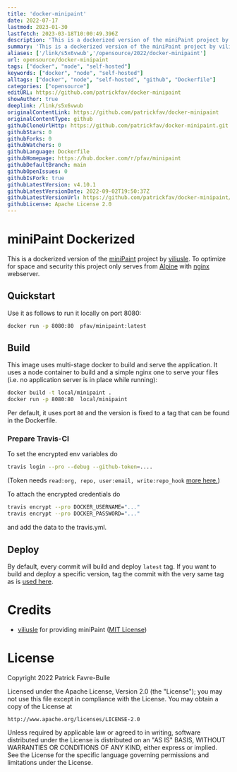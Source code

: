 ```yaml
---
title: 'docker-minipaint'
date: 2022-07-17
lastmod: 2023-01-30
lastfetch: 2023-03-18T10:00:49.396Z
description: 'This is a dockerized version of the miniPaint project by viliusle, a web/node based paint tool to self host.'
summary: 'This is a dockerized version of the miniPaint project by viliusle, a web/node based paint tool to self host.'
aliases: ['/link/s5x6vwub','/opensource/2022/docker-minipaint']
url: opensource/docker-minipaint
tags: ["docker", "node", "self-hosted"]
keywords: ["docker", "node", "self-hosted"]
alltags: ["docker", "node", "self-hosted", "github", "Dockerfile"]
categories: ["opensource"]
editURL: https://github.com/patrickfav/docker-minipaint
showAuthor: true
deeplink: /link/s5x6vwub
originalContentLink: https://github.com/patrickfav/docker-minipaint
originalContentType: github
githubCloneUrlHttp: https://github.com/patrickfav/docker-minipaint.git
githubStars: 0
githubForks: 0
githubWatchers: 0
githubLanguage: Dockerfile
githubHomepage: https://hub.docker.com/r/pfav/minipaint
githubDefaultBranch: main
githubOpenIssues: 0
githubIsFork: true
githubLatestVersion: v4.10.1
githubLatestVersionDate: 2022-09-02T19:50:37Z
githubLatestVersionUrl: https://github.com/patrickfav/docker-minipaint/releases/tag/v4.10.1
githubLicense: Apache License 2.0
---
```

# miniPaint Dockerized

[](https://app.travis-ci.com/patrickfav/docker-minipaint)

This is a dockerized version of the [miniPaint](https://github.com/viliusle/miniPaint) project by [viliusle](https://github.com/viliusle). To optimize for space and security this project only serves from [Alpine](https://www.alpinelinux.org/) with [nginx](https://www.nginx.com/) webserver.

## Quickstart

Use it as follows to run it locally on port 8080:

```bash
docker run -p 8080:80  pfav/minipaint:latest   
```

## Build

This image uses multi-stage docker to build and serve the application. It uses a node container to build and a simple nginx one to serve your files (i.e. no application server is in place while running):

```bash
docker build -t local/minipaint .
docker run -p 8080:80  local/minipaint
```

Per default, it uses port `80` and the version is fixed to a tag that can be found in the Dockerfile.

### Prepare Travis-CI

To set the encrypted env variables do

```bash
travis login --pro --debug --github-token=....
```
(Token needs `read:org, repo, user:email, write:repo_hook` [more here.](https://docs.travis-ci.com/user/github-oauth-scopes/#travis-ci-for-private-projects))


To attach the encrypted credentials do

```bash
travis encrypt --pro DOCKER_USERNAME="..."
travis encrypt --pro DOCKER_PASSWORD="..."
```
and add the data to the travis.yml.

## Deploy

By default, every commit will build and deploy `latest` tag. If you want to build and deploy a specific version, tag the
commit with the very same tag as is [used here](https://github.com/viliusle/miniPaint/releases).

# Credits

* [viliusle](https://github.com/viliusle) for providing miniPaint ([MIT License](https://github.com/viliusle/miniPaint/blob/master/MIT-LICENSE.txt))

# License

Copyright 2022 Patrick Favre-Bulle

Licensed under the Apache License, Version 2.0 (the "License"); you may not use this file except in compliance with the License. You may obtain a copy of the License at

```
http://www.apache.org/licenses/LICENSE-2.0
```

Unless required by applicable law or agreed to in writing, software distributed under the License is distributed on an "AS IS" BASIS, WITHOUT WARRANTIES OR CONDITIONS OF ANY KIND, either express or implied. See the License for the specific language governing permissions and limitations under the License.
